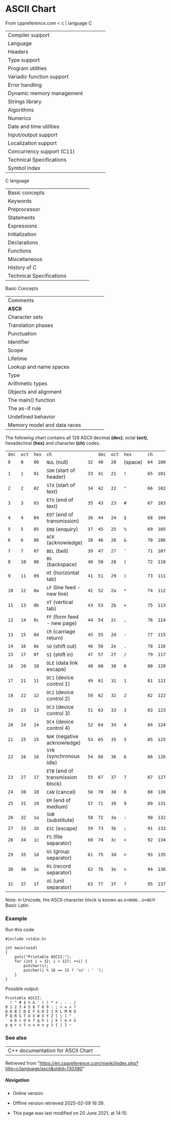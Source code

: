 # ASCII Chart

From cppreference.com
< c‎ | language
 C

|  |  |  |  |  |
| --- | --- | --- | --- | --- |
| Compiler support | | | | |
| Language | | | | |
| Headers | | | | |
| Type support | | | | |
| Program utilities | | | | |
| Variadic function support | | | | |
| Error handling | | | | |
| Dynamic memory management | | | | |
| Strings library | | | | |
| Algorithms | | | | |
| Numerics | | | | |
| Date and time utilities | | | | |
| Input/output support | | | | |
| Localization support | | | | |
| Concurrency support (C11) | | | | |
| Technical Specifications | | | | |
| Symbol index | | | | |

 C language

|  |  |  |  |  |
| --- | --- | --- | --- | --- |
| Basic concepts | | | | |
| Keywords | | | | |
| Preprocessor | | | | |
| Statements | | | | |
| Expressions | | | | |
| Initialization | | | | |
| Declarations | | | | |
| Functions | | | | |
| Miscellaneous | | | | |
| History of C | | | | |
| Technical Specifications | | | | |

 Basic Concepts

|  |  |  |  |  |
| --- | --- | --- | --- | --- |
| Comments | | | | |
| ****ASCII**** | | | | |
| Character sets | | | | |
| Translation phases | | | | |
| Punctuation | | | | |
| Identifier | | | | |
| Scope | | | | |
| Lifetime | | | | |
| Lookup and name spaces | | | | |
| Type | | | | |
| Arithmetic types | | | | |
| Objects and alignment | | | | |
| The main() function | | | | |
| The as-if rule | | | | |
| Undefined behavior | | | | |
| Memory model and data races | | | | |

The following chart contains all 128 ASCII decimal ****(dec)****, octal ****(oct)****, hexadecimal ****(hex)**** and character ****(ch)**** codes.

|  |  |  |  |  |  |  |  |  |  |  |  |  |  |  |  |  |  |  |
| --- | --- | --- | --- | --- | --- | --- | --- | --- | --- | --- | --- | --- | --- | --- | --- | --- | --- | --- |
| `dec` | `oct` | `hex` | `ch` |  | `dec` | `oct` | `hex` | `ch` |  | `dec` | `oct` | `hex` | `ch` |  | `dec` | `oct` | `hex` | `ch` |
| `0` | `0` | `00` | `NUL` (null) | `32` | `40` | `20` | (space) | `64` | `100` | `40` | `@` | `96` | `140` | `60` | ``` |
| `1` | `1` | `01` | `SOH` (start of header) | `33` | `41` | `21` | `!` | `65` | `101` | `41` | `A` | `97` | `141` | `61` | `a` |
| `2` | `2` | `02` | `STX` (start of text) | `34` | `42` | `22` | `"` | `66` | `102` | `42` | `B` | `98` | `142` | `62` | `b` |
| `3` | `3` | `03` | `ETX` (end of text) | `35` | `43` | `23` | `#` | `67` | `103` | `43` | `C` | `99` | `143` | `63` | `c` |
| `4` | `4` | `04` | `EOT` (end of transmission) | `36` | `44` | `24` | `$` | `68` | `104` | `44` | `D` | `100` | `144` | `64` | `d` |
| `5` | `5` | `05` | `ENQ` (enquiry) | `37` | `45` | `25` | `%` | `69` | `105` | `45` | `E` | `101` | `145` | `65` | `e` |
| `6` | `6` | `06` | `ACK` (acknowledge) | `38` | `46` | `26` | `&` | `70` | `106` | `46` | `F` | `102` | `146` | `66` | `f` |
| `7` | `7` | `07` | `BEL` (bell) | `39` | `47` | `27` | `'` | `71` | `107` | `47` | `G` | `103` | `147` | `67` | `g` |
| `8` | `10` | `08` | `BS` (backspace) | `40` | `50` | `28` | `(` | `72` | `110` | `48` | `H` | `104` | `150` | `68` | `h` |
| `9` | `11` | `09` | `HT` (horizontal tab) | `41` | `51` | `29` | `)` | `73` | `111` | `49` | `I` | `105` | `151` | `69` | `i` |
| `10` | `12` | `0a` | `LF` (line feed - new line) | `42` | `52` | `2a` | `*` | `74` | `112` | `4a` | `J` | `106` | `152` | `6a` | `j` |
| `11` | `13` | `0b` | `VT` (vertical tab) | `43` | `53` | `2b` | `+` | `75` | `113` | `4b` | `K` | `107` | `153` | `6b` | `k` |
| `12` | `14` | `0c` | `FF` (form feed - new page) | `44` | `54` | `2c` | `,` | `76` | `114` | `4c` | `L` | `108` | `154` | `6c` | `l` |
| `13` | `15` | `0d` | `CR` (carriage return) | `45` | `55` | `2d` | `-` | `77` | `115` | `4d` | `M` | `109` | `155` | `6d` | `m` |
| `14` | `16` | `0e` | `SO` (shift out) | `46` | `56` | `2e` | `.` | `78` | `116` | `4e` | `N` | `110` | `156` | `6e` | `n` |
| `15` | `17` | `0f` | `SI` (shift in) | `47` | `57` | `2f` | `/` | `79` | `117` | `4f` | `O` | `111` | `157` | `6f` | `o` |
| `16` | `20` | `10` | `DLE` (data link escape) | `48` | `60` | `30` | `0` | `80` | `120` | `50` | `P` | `112` | `160` | `70` | `p` |
| `17` | `21` | `11` | `DC1` (device control 1) | `49` | `61` | `31` | `1` | `81` | `121` | `51` | `Q` | `113` | `161` | `71` | `q` |
| `18` | `22` | `12` | `DC2` (device control 2) | `50` | `62` | `32` | `2` | `82` | `122` | `52` | `R` | `114` | `162` | `72` | `r` |
| `19` | `23` | `13` | `DC3` (device control 3) | `51` | `63` | `33` | `3` | `83` | `123` | `53` | `S` | `115` | `163` | `73` | `s` |
| `20` | `24` | `14` | `DC4` (device control 4) | `52` | `64` | `34` | `4` | `84` | `124` | `54` | `T` | `116` | `164` | `74` | `t` |
| `21` | `25` | `15` | `NAK` (negative acknowledge) | `53` | `65` | `35` | `5` | `85` | `125` | `55` | `U` | `117` | `165` | `75` | `u` |
| `22` | `26` | `16` | `SYN` (synchronous idle) | `54` | `66` | `36` | `6` | `86` | `126` | `56` | `V` | `118` | `166` | `76` | `v` |
| `23` | `27` | `17` | `ETB` (end of transmission block) | `55` | `67` | `37` | `7` | `87` | `127` | `57` | `W` | `119` | `167` | `77` | `w` |
| `24` | `30` | `18` | `CAN` (cancel) | `56` | `70` | `38` | `8` | `88` | `130` | `58` | `X` | `120` | `170` | `78` | `x` |
| `25` | `31` | `19` | `EM` (end of medium) | `57` | `71` | `39` | `9` | `89` | `131` | `59` | `Y` | `121` | `171` | `79` | `y` |
| `26` | `32` | `1a` | `SUB` (substitute) | `58` | `72` | `3a` | `:` | `90` | `132` | `5a` | `Z` | `122` | `172` | `7a` | `z` |
| `27` | `33` | `1b` | `ESC` (escape) | `59` | `73` | `3b` | `;` | `91` | `133` | `5b` | `[` | `123` | `173` | `7b` | `{` |
| `28` | `34` | `1c` | `FS` (file separator) | `60` | `74` | `3c` | `<` | `92` | `134` | `5c` | `\` | `124` | `174` | `7c` | `|` |
| `29` | `35` | `1d` | `GS` (group separator) | `61` | `75` | `3d` | `=` | `93` | `135` | `5d` | `]` | `125` | `175` | `7d` | `}` |
| `30` | `36` | `1e` | `RS` (record separator) | `62` | `76` | `3e` | `>` | `94` | `136` | `5e` | `^` | `126` | `176` | `7e` | `~` |
| `31` | `37` | `1f` | `US` (unit separator) | `63` | `77` | `3f` | `?` | `95` | `137` | `5f` | `_` | `127` | `177` | `7f` | `DEL` (delete) |

Note: in Unicode, the ASCII character block is known as `U+0000..U+007F` Basic Latin.

### Example

Run this code

```
#include <stdio.h>
 
int main(void)
{
    puts("Printable ASCII:");
    for (int i = 32; i < 127; ++i) {
        putchar(i);
        putchar(i % 16 == 15 ? '\n' : ' ');
    }
}

```

Possible output:

```
Printable ASCII:
  ! " # $ % & ' ( ) * + , - . /
0 1 2 3 4 5 6 7 8 9 : ; < = > ?
@ A B C D E F G H I J K L M N O
P Q R S T U V W X Y Z [ \ ] ^ _
` a b c d e f g h i j k l m n o
p q r s t u v w x y z { | } ~

```

### See also

|  |  |
| --- | --- |
| C++ documentation for ASCII Chart | |

Retrieved from "<https://en.cppreference.com/mwiki/index.php?title=c/language/ascii&oldid=130380>"

##### Navigation

- Online version
- Offline version retrieved 2025-02-09 16:39.

- This page was last modified on 20 June 2021, at 14:10.
